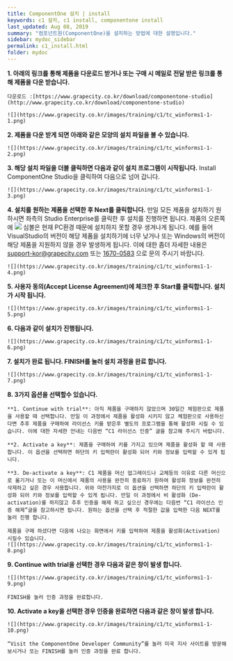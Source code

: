 ```yaml
---
title: ComponentOne 설치 | install
keywords: c1 설치, c1 install, componentone install
last_updated: Aug 08, 2019
summary: "컴포넌트원(ComponentOne)을 설치하는 방법에 대한 설명입니다."
sidebar: mydoc_sidebar
permalink: c1_install.html
folder: mydoc
---
```



**1. 아래의 링크를 통해 제품을 다운로드 받거나 또는 구매 시 메일로 전달 받은 링크를 통해 제품을 다운 받습니다.**

    다운로드 :[https://www.grapecity.co.kr/download/componentone-studio](http://www.grapecity.co.kr/download/componentone-studio)

    ![](https://www.grapecity.co.kr/images/training/c1/tc_winforms1-1-1.png)

  

**2. 제품을 다운 받게 되면 아래와 같은 모양의 설치 파일을 볼 수 있습니다.**

    ![](https://www.grapecity.co.kr/images/training/c1/tc_winforms1-1-2.png)

  

**3. 해당 설치 파일을 더블 클릭하면 다음과 같이 설치 프로그램이 시작됩니다.**
    Install ComponentOne Studio을 클릭하여 다음으로 넘어 갑니다.

    ![](https://www.grapecity.co.kr/images/training/c1/tc_winforms1-1-3.png)

  

**4. 설치를 원하는 제품을 선택한 후 Next를 클릭합니다.**
    만일 모든 제품을 설치하기 원하시면 좌측의 Studio Enterprise를 클릭한 후 설치를 진행하면 됩니다. 제품의 오른쪽에  ![](https://www.grapecity.co.kr/images/training/ico_attention.png)  심볼은 현재 PC환경 때문에 설치하지 못할 경우 생겨나게 됩니다. 예를 들어 VisualStudio의 버전이 해당 제품을 설치하기에 너무 낮거나 또는 Windows의 버전이 해당 제품을 지원하지 않을 경우 발생하게 됩니다. 이에 대한 좀더 자세한 내용은 [support-kor@grapecity.com](support-kor@grapecity.com) 또는 [1670-0583](1670-0583) 으로 문의 주시기 바랍니다.

    ![](https://www.grapecity.co.kr/images/training/c1/tc_winforms1-1-4.png)

  

**5. 사용자 동의(Accept License Agreement)에 체크한 후 Start를 클릭합니다. 설치가 시작 됩니다.**

    ![](https://www.grapecity.co.kr/images/training/c1/tc_winforms1-1-5.png)

  

**6. 다음과 같이 설치가 진행됩니다.**

    ![](https://www.grapecity.co.kr/images/training/c1/tc_winforms1-1-6.png)

  

**7. 설치가 완료 됩니다. FINISH를 눌러 설치 과정을 완료 합니다.**

    ![](https://www.grapecity.co.kr/images/training/c1/tc_winforms1-1-7.png)

  

**8. 3가지 옵션을 선택할수 있습니다.**

    **1. Continue with trial**: 아직 제품을 구매하지 않았으며 30일간 체험판으로 제품을 사용할 때 선택합니다. 만일 이 과정에서 제품을 활성화 시키지 않고 체험판으로 사용하신다면 추후 제품을 구매하여 라이선스 키를 받은후 별도의 프로그램을 통해 활성화 시킬 수 있습니다. 이에 대한 자세한 안내는 다음번 “C1 라이선스 인증” 글을 참고해 주시기 바랍니다.

    **2. Activate a key**: 제품을 구매하여 키를 가지고 있으며 제품을 활성화 할 때 사용합니다. 이 옵션을 선택하면 하단의 키 입력란이 활성화 되어 키와 정보를 입력할 수 있게 됩니다.

    **3. De-activate a key**: C1 제품을 머신 업그레이드나 교체등의 이유로 다른 머신으로 옮기거나 또는 이 머신에서 제품의 사용을 완전히 종료하기 원하여 활성화 정보를 완전히 삭제하고 싶은 경우 사용합니다. 위와 마찬가지로 이 옵션을 선택하면 하단의 키 입력란이 활성화 되어 키와 정보를 입력할 수 있게 됩니다. 만일 이 과정에서 비 활성화 (De-activation)를 하지않고 추후 인증을 해제 하고 싶으신 경우에는 다음번 “C1 라이선스 인증 해제”글을 참고하시면 됩니다. 원하는 옵션을 선택 후 적절한 값을 입력한 다음 NEXT를 눌러 진행 합니다.

    제품을 구매 하셨다면 다음에 나오는 화면에서 키를 입력하여 제품을 활성화(Activation) 시킬수 있습니다.
    ![](https://www.grapecity.co.kr/images/training/c1/tc_winforms1-1-8.png)

**9. Continue with trial을 선택한 경우 다음과 같은 창이 발생 합니다.**

    ![](https://www.grapecity.co.kr/images/training/c1/tc_winforms1-1-9.png)

    FINISH를 눌러 인증 과정을 완료합니다.

**10. Activate a key을 선택한 경우 인증을 완료하면 다음과 같은 창이 발생 합니다.**

    ![](https://www.grapecity.co.kr/images/training/c1/tc_winforms1-1-10.png)

    “Visit the ComponentOne Developer Community”를 눌러 미국 지사 사이트를 방문해 보시거나 또는 FINISH를 눌러 인증 과정을 완료 합니다.